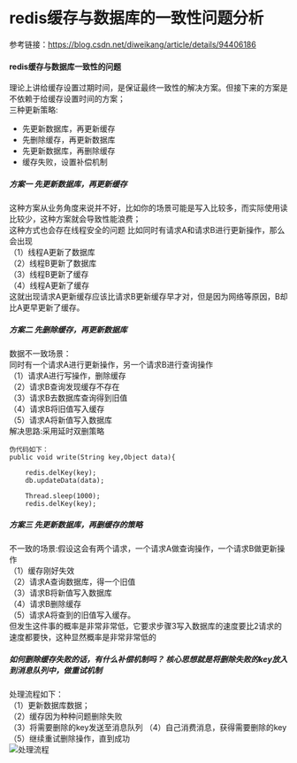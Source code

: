 # redis缓存与数据库的一致性问题分析
参考链接：https://blog.csdn.net/diweikang/article/details/94406186

#### redis缓存与数据库一致性的问题
理论上讲给缓存设置过期时间，是保证最终一致性的解决方案。但接下来的方案是不依赖于给缓存设置时间的方案；  
三种更新策略:  
- 先更新数据库，再更新缓存
- 先删除缓存，再更新数据库
- 先更新数据库，再删除缓存  
- 缓存失败，设置补偿机制  
##### 方案一 先更新数据库，再更新缓存  
这种方案从业务角度来说并不好，比如你的场景可能是写入比较多，而实际使用读比较少，这种方案就会导致性能浪费；   
这种方式也会存在线程安全的问题 比如同时有请求A和请求B进行更新操作，那么会出现  
（1）线程A更新了数据库  
（2）线程B更新了数据库  
（3）线程B更新了缓存  
（4）线程A更新了缓存  
这就出现请求A更新缓存应该比请求B更新缓存早才对，但是因为网络等原因，B却比A更早更新了缓存。  

##### 方案二 先删除缓存，再更新数据库
数据不一致场景：   
同时有一个请求A进行更新操作，另一个请求B进行查询操作   
（1）请求A进行写操作，删除缓存   
（2）请求B查询发现缓存不存在    
（3）请求B去数据库查询得到旧值     
（4）请求B将旧值写入缓存   
（5）请求A将新值写入数据库   
解决思路:采用延时双删策略  
```
伪代码如下：
public void write(String key,Object data){
 
    redis.delKey(key);
    db.updateData(data);
 
    Thread.sleep(1000);
    redis.delKey(key);
```
##### 方案三 先更新数据库，再删缓存的策略
不一致的场景:假设这会有两个请求，一个请求A做查询操作，一个请求B做更新操作  
（1）缓存刚好失效  
（2）请求A查询数据库，得一个旧值  
（3）请求B将新值写入数据库  
（4）请求B删除缓存  
（5）请求A将查到的旧值写入缓存。  
但发生这件事的概率是非常非常低，它要求步骤3写入数据库的速度要比2请求的速度都要快，这种显然概率是非常非常低的  

##### 如何删除缓存失败的话，有什么补偿机制吗？ 核心思想就是将删除失败的key放入到消息队列中，做重试机制
处理流程如下：  
（1）更新数据库数据；  
（2）缓存因为种种问题删除失败  
（3）将需要删除的key发送至消息队列 
（4）自己消费消息，获得需要删除的key  
（5）继续重试删除操作，直到成功  
![处理流程](https://img-blog.csdnimg.cn/20190701203347688.png?x-oss-process=image/watermark,type_ZmFuZ3poZW5naGVpdGk,shadow_10,text_aHR0cHM6Ly9ibG9nLmNzZG4ubmV0L2Rpd2Vpa2FuZw==,size_16,color_FFFFFF,t_70)



